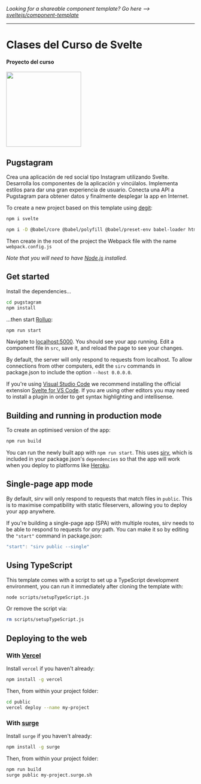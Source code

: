 *Looking for a shareable component template? Go here --> [sveltejs/component-template](https://github.com/sveltejs/component-template)*

---

# Clases del Curso de Svelte
#### Proyecto del curso
<img src="https://static.platzi.com/media/landing-projects/svelte-proyecto.gif?raw=true" width="200px">

## Pugstagram

Crea una aplicación de red social tipo Instagram utilizando Svelte. Desarrolla los componentes de la aplicación y vincúlalos. Implementa estilos para dar una gran experiencia de usuario. Conecta una API a Pugstagram para obtener datos y finalmente desplegar la app en Internet.


To create a new project based on this template using [degit](https://github.com/Rich-Harris/degit):

```bash
npm i svelte
```

```bash
npm i -D @babel/core @babel/polyfill @babel/preset-env babel-loader html-webpack-plugin svelte-loader webpack webpack-cli webpack-dev-server
```

Then create in the root of the project the Webpack file with the name `webpack.config.js`

*Note that you will need to have [Node.js](https://nodejs.org) installed.*


## Get started

Install the dependencies...

```bash
cd pugstagram
npm install
```

...then start [Rollup](https://rollupjs.org):

```bash
npm run start
```

Navigate to [localhost:5000](http://localhost:5000). You should see your app running. Edit a component file in `src`, save it, and reload the page to see your changes.

By default, the server will only respond to requests from localhost. To allow connections from other computers, edit the `sirv` commands in package.json to include the option `--host 0.0.0.0`.

If you're using [Visual Studio Code](https://code.visualstudio.com/) we recommend installing the official extension [Svelte for VS Code](https://marketplace.visualstudio.com/items?itemName=svelte.svelte-vscode). If you are using other editors you may need to install a plugin in order to get syntax highlighting and intellisense.

## Building and running in production mode

To create an optimised version of the app:

```bash
npm run build
```

You can run the newly built app with `npm run start`. This uses [sirv](https://github.com/lukeed/sirv), which is included in your package.json's `dependencies` so that the app will work when you deploy to platforms like [Heroku](https://heroku.com).


## Single-page app mode

By default, sirv will only respond to requests that match files in `public`. This is to maximise compatibility with static fileservers, allowing you to deploy your app anywhere.

If you're building a single-page app (SPA) with multiple routes, sirv needs to be able to respond to requests for *any* path. You can make it so by editing the `"start"` command in package.json:

```js
"start": "sirv public --single"
```

## Using TypeScript

This template comes with a script to set up a TypeScript development environment, you can run it immediately after cloning the template with:

```bash
node scripts/setupTypeScript.js
```

Or remove the script via:

```bash
rm scripts/setupTypeScript.js
```

## Deploying to the web

### With [Vercel](https://vercel.com)

Install `vercel` if you haven't already:

```bash
npm install -g vercel
```

Then, from within your project folder:

```bash
cd public
vercel deploy --name my-project
```

### With [surge](https://surge.sh/)

Install `surge` if you haven't already:

```bash
npm install -g surge
```

Then, from within your project folder:

```bash
npm run build
surge public my-project.surge.sh
```
